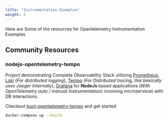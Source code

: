 ```yaml
---
title: "Instrumentation Examples"
weight: 4
---
```


Here are Some of the resources for Opentelemetry Instrumentation Examples

## Community Resources

### nodejs-opentelemetry-tempo

Project demonstrating Complete Observability Stack utilizing [Prometheus](https://prometheus.io/), [Loki](https://grafana.com/oss/loki/) (_For distributed logging_), [Tempo](https://grafana.com/oss/tempo/) (_For Distributed tracing, this basically uses Jaeger Internally_), [Grafana](https://grafana.com/grafana/) for **NodeJs** based applications (_With OpenTelemetry auto / manual Instrumentation_) involving microservices with DB interactions.

Checkout [boot-opentelemetry-tempo](https://github.com/mnadeem/nodejs-opentelemetry-tempo) and get started

````bash
docker-compose up --build
````
